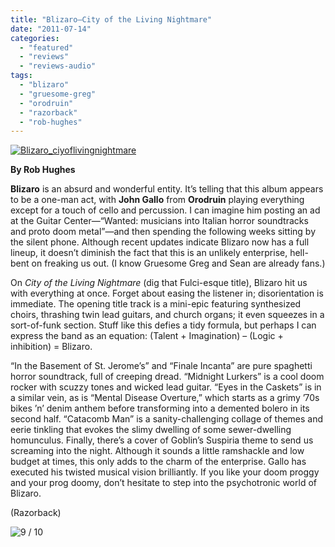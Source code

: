 ```yaml
---
title: "Blizaro—City of the Living Nightmare"
date: "2011-07-14"
categories: 
  - "featured"
  - "reviews"
  - "reviews-audio"
tags: 
  - "blizaro"
  - "gruesome-greg"
  - "orodruin"
  - "razorback"
  - "rob-hughes"
---
```


[![](http://www.hellbound.ca/wp-content/uploads/2011/07/Blizaro_ciyoflivingnightmare-e1310643663253.jpg "Blizaro_ciyoflivingnightmare")](http://www.hellbound.ca/wp-content/uploads/2011/07/Blizaro_ciyoflivingnightmare.jpg)

**By Rob Hughes**

**Blizaro** is an absurd and wonderful entity. It’s telling that this album appears to be a one-man act, with **John Gallo** from **Orodruin** playing everything except for a touch of cello and percussion. I can imagine him posting an ad at the Guitar Center—“Wanted: musicians into Italian horror soundtracks and proto doom metal”—and then spending the following weeks sitting by the silent phone. Although recent updates indicate Blizaro now has a full lineup, it doesn’t diminish the fact that this is an unlikely enterprise, hell-bent on freaking us out. (I know Gruesome Greg and Sean are already fans.)

On _City of the Living Nightmare_ (dig that Fulci-esque title), Blizaro hit us with everything at once. Forget about easing the listener in; disorientation is immediate. The opening title track is a mini-epic featuring synthesized choirs, thrashing twin lead guitars, and church organs; it even squeezes in a sort-of-funk section. Stuff like this defies a tidy formula, but perhaps I can express the band as an equation: (Talent + Imagination) – (Logic + inhibition) = Blizaro.

“In the Basement of St. Jerome’s” and “Finale Incanta” are pure spaghetti horror soundtrack, full of creeping dread. “Midnight Lurkers” is a cool doom rocker with scuzzy tones and wicked lead guitar. “Eyes in the Caskets” is in a similar vein, as is “Mental Disease Overture,” which starts as a grimy ’70s bikes ’n’ denim anthem before transforming into a demented bolero in its second half. “Catacomb Man” is a sanity-challenging collage of themes and eerie tinkling that evokes the slimy dwelling of some sewer-dwelling homunculus. Finally, there’s a cover of Goblin’s Suspiria theme to send us screaming into the night. Although it sounds a little ramshackle and low budget at times, this only adds to the charm of the enterprise. Gallo has executed his twisted musical vision brilliantly. If you like your doom proggy and your prog doomy, don’t hesitate to step into the psychotronic world of Blizaro.

(Razorback)

![](http://www.hellbound.ca/wp-content/uploads/2009/05/review9.png "9 / 10")
